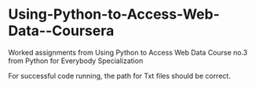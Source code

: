 # Using-Python-to-Access-Web-Data--Coursera
Worked assignments from Using Python to Access Web Data Course no.3 from Python for Everybody Specialization

For successful code running, the path for Txt files should be correct.
